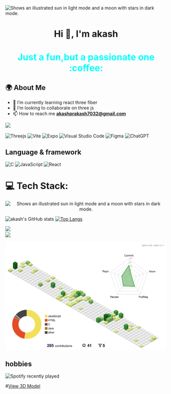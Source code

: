 

![Shows an illustrated sun in light mode and a moon with stars in dark mode.](https://user-images.githubusercontent.com/74038190/213910845-af37a709-8995-40d6-be59-724526e3c3d7.gif)



<h1 align="center">Hi 👋, I'm akash</h1>

 <h1 align="center" style="color:Aqua" >Just a fun,but a passionate one :coffee:  </h1> 

## 🌍 About Me
- 🌱 I’m currently learning react three fiber
- 👯 I’m looking to collaborate on three js
- 📫 How to reach me **akashprakash7032@gmail.com**

![](https://komarev.com/ghpvc/?username=akashprakash12&color=blue)

![Threejs](https://img.shields.io/badge/threejs-black?style=for-the-badge&logo=three.js&logoColor=white)
![Vite](https://img.shields.io/badge/vite-%23646CFF.svg?style=for-the-badge&logo=vite&logoColor=white)
![Expo](https://img.shields.io/badge/expo-1C1E24?style=for-the-badge&logo=expo&logoColor=#D04A37)
![Visual Studio Code](https://img.shields.io/badge/Visual%20Studio%20Code-0078d7.svg?style=for-the-badge&logo=visual-studio-code&logoColor=white)
![Figma](https://img.shields.io/badge/figma-%23F24E1E.svg?style=for-the-badge&logo=figma&logoColor=white)
![ChatGPT](https://img.shields.io/badge/chatGPT-74aa9c?style=for-the-badge&logo=openai&logoColor=white)


## Language & framework
![C](https://img.shields.io/badge/c-%2300599C.svg?style=for-the-badge&logo=c&logoColor=white)
![JavaScript](https://img.shields.io/badge/javascript-%23323330.svg?style=for-the-badge&logo=javascript&logoColor=%23F7DF1E)
![React](https://img.shields.io/badge/react-%2320232a.svg?style=for-the-badge&logo=react&logoColor=%2361DAFB)

# 💻 Tech Stack:
<!-- <div style="display: flex; justify-content: space-between; align-items: center; width: 100%; margin-right:20px; ">
  <picture>
    <source media="(prefers-color-scheme: dark)" srcset="https://user-images.githubusercontent.com/74038190/216644497-1951db19-8f3d-4e44-ac08-8e9d7e0d94a7.gif">
    <source media="(prefers-color-scheme: light)" srcset="https://user-images.githubusercontent.com/74038190/216644497-1951db19-8f3d-4e44-ac08-8e9d7e0d94a7.gif">
   
  </picture>
  </div> -->
<p align="center">
   <img  alt="Shows an illustrated sun in light mode and a moon with stars in dark mode." src="https://user-images.githubusercontent.com/74038190/216644497-1951db19-8f3d-4e44-ac08-8e9d7e0d94a7.gif"  width="500" >
</p>

![akash's GitHub stats](https://github-readme-stats.vercel.app/api?username=akashprakash12&show_icons=true&theme=tokyonight) 
[![Top Langs](https://github-readme-stats.vercel.app/api/top-langs/?username=akashprakash12&layout=donut)](https://github.com/akashprakash12/github-readme-stats)

![](https://github-readme-streak-stats.herokuapp.com/?user=akashprakash12&theme=tokyonight&hide_border=false)<br/>
![](https://github-readme-activity-graph.vercel.app/graph?username=akashprakash12&theme=tokyo-night)

![](./profile-3d-contrib/profile-green-animate.svg)




## hobbies
![Spotify recently played](https://spotify-recently-played-readme.vercel.app/api?user=31uveaid35xeihv6hw6zxw5cnnky)



#[View 3D Model ](https://github.com/akashprakash12/3dmodel/blob/main/prins_jellyfish-converted-ASCII.stl)









